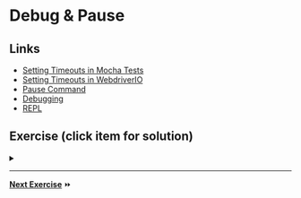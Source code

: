 # Debug & Pause

## Links

- [Setting Timeouts in Mocha Tests](https://mochajs.org/#timeouts)
- [Setting Timeouts in WebdriverIO](http://webdriver.io/guide/testrunner/timeouts.html)
- [Pause Command](http://webdriver.io/api/utility/pause.html)
- [Debugging](http://webdriver.io/guide/testrunner/debugging.html)
- [REPL](http://webdriver.io/guide/usage/repl.html)

## Exercise (click item for solution)

<details>
  <summary><b></b></summary>
</details>

---

**[Next Exercise](./6-cicd.md)** :fast_forward: